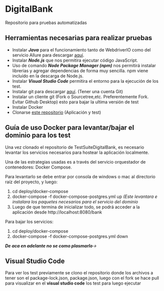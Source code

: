 # **DigitalBank**
Repositorio para pruebas automatizadas

## **Herramientas necesarias para realizar pruebas**

* Instalar ***Java*** para el funcionamiento tanto de WebdriverIO como del servicio Allure para descargar [aquí](https://jdk.java.net/java-se-ri/18).
* Instalar ***Node.js*** que nos permitira ejecutar código JavaScript.
* Uso de comando ***Node Package Manager (npm)*** nos permitirá instalar librerías y agregar dependencias de forma muy sencilla. npm viene incluído en la descarga de Node.js.
* Instalar ***Visual Studio Code*** permitira el entorno para la ejecución de los test.
* Instalar git para descargar [aquí](https://git-scm.com/downloads). (Tener una cuenta Git)
* Instalar un cliente git (Fork o Sourcetree,etc. Preferentemente Fork. Evitar Github Desktop) esto para bajar la ultima versión de test 
* Instalar Docker 
* Clonarse [este repositorio](https://github.com/britodani/TestSuiteDigitalBank) (Aplicación y test)

## **Guía de uso Docker para levantar/bajar el dominio para los test**

Una vez clonado el repositorio de TestSuiteDigitalBank, es necesario levantar los servicios necesarios para hostear la aplicación localmente.

Una de las estrategias usadas es a través del servicio orquestador de contenedores: Docker Compose.

Para levantarlo se debe entrar por consola de windows o mac al directorio raíz del proyecto, y luego:

1.  cd  deploy/docker-compose
2.  docker-compose -f docker-compose-postgres.yml up *(Este levantara e instalara los paquetes necesarios para el servicio del dominio*
3. Luego de que termina de inicializar todo, se podrá acceder a la aplicación desde http://localhost:8080/bank

Para bajar los servicios:

1.  cd  deploy/docker-compose
2. docker-compose -f docker-compose-postgres.yml down


_**De aca en adelante no se como plasmarlo**->_
## **Visual Studio Code**

Para ver los test previamente se clono el repositorio donde los archivos a tener son el package-lock.json, package.json, luego con el fork se hace pull para visualizar en el **visual studio code** los test para luego ejecutar

